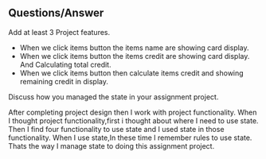 ##  Questions/Answer

Add at least 3 Project features.
- When we click items button the items name are showing card display.
- When we click items button the items credit are showing card display. And Calculating total credit.
- When we click items button then calculate items credit and showing remaining credit in display.

Discuss how you managed the state in your assignment project.

After completing project design then I work with project functionality. When I thought project functionality,first i thought about where I need to use state. Then I find four functionality to use state and I used state in those functionality. When I use state,In these time I remember rules to  use state. Thats the way I manage state to doing this assignment project. 

